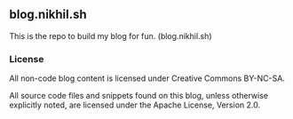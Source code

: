 blog.nikhil.sh
----------

This is the repo to build my blog for fun. (blog.nikhil.sh)

### License

All non-code blog content is licensed under Creative Commons BY-NC-SA.

All source code files and snippets found on this blog, unless otherwise explicitly noted, are licensed under the Apache License, Version 2.0.
